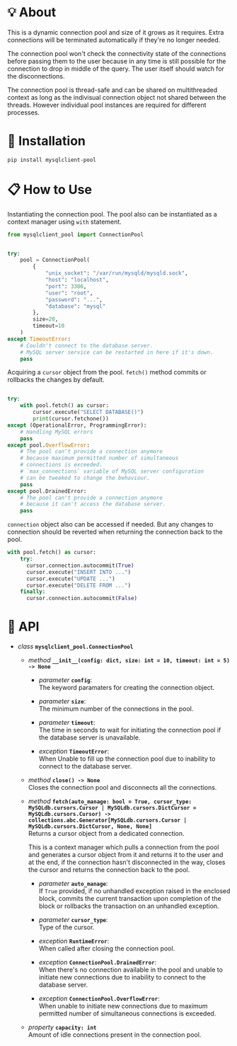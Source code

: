 # 💡 **About**

This is a dynamic connection pool and size of it grows as it requires. Extra connections will be terminated automatically if they're no longer needed.

The connection pool won't check the connectivity state of the connections before passing them to the user because in any time is still possible for the connection to drop in middle of the query. The user itself should watch for the disconnections.

The connection pool is thread-safe and can be shared on multithreaded context as long as the indivisual connection object not shared between the threads. However individual pool instances are required for different processes.

# 🔌 **Installation**

```bash
pip install mysqlclient-pool
```

# 📋 **How to Use**

Instantiating the connection pool. The pool also can be instantiated as a context manager using `with` statement.

```python
from mysqlclient_pool import ConnectionPool


try:
    pool = ConnectionPool(
        {
            "unix_socket": "/var/run/mysqld/mysqld.sock",
            "host": "localhost",
            "port": 3306,
            "user": "root",
            "password": "...",
            "database": "mysql"
        },
        size=20,
        timeout=10
    )
except TimeoutError:
    # Couldn't connect to the database server.
    # MySQL server service can be restarted in here if it's down.
    pass
```

Acquiring a `cursor` object from the pool. `fetch()` method commits or rollbacks the changes by default.

```python

try:
    with pool.fetch() as cursor:
        cursor.execute("SELECT DATABASE()")
        print(cursor.fetchone())
except (OperationalError, ProgrammingError):
    # Handling MySQL errors
    pass
except pool.OverflowError:
    # The pool can't provide a connection anymore
    # because maximum permitted number of simultaneous
    # connections is exceeded.
    # `max_connections` variable of MySQL server configuration
    # can be tweaked to change the behaviour.
    pass
except pool.DrainedError:
    # The pool can't provide a connection anymore
    # because it can't access the database server.
    pass
```

`connection` object also can be accessed if needed. But any changes to connection should be reverted when returning the connection back to the pool.

```python
with pool.fetch() as cursor:
    try:
      cursor.connection.autocommit(True)
      cursor.execute("INSERT INTO ...")
      cursor.execute("UPDATE ...")
      cursor.execute("DELETE FROM ...")
    finally:
      cursor.connection.autocommit(False)
```

# 🔧 **API**

- _class_ **`mysqlclient_pool.ConnectionPool`**

  - _method_ **`__init__(config: dict, size: int = 10, timeout: int = 5) -> None`**

    - _parameter_ **`config`**:  
      The keyword paramaters for creating the connection object.

    - _parameter_ **`size`**:  
      The minimum number of the connections in the pool.

    - _parameter_ **`timeout`**:  
      The time in seconds to wait for initiating the connection pool if the database server is unavailable.

    - _exception_ **`TimeoutError`**:  
      When Unable to fill up the connection pool due to inability to connect to the database server.

  - _method_ **`close() -> None`**  
    Closes the connection pool and disconnects all the connections.

  - _method_ **`fetch(auto_manage: bool = True, cursor_type: MySQLdb.cursors.Cursor | MySQLdb.cursors.DictCursor = MySQLdb.cursors.Cursor) -> collections.abc.Generator[MySQLdb.cursors.Cursor | MySQLdb.cursors.DictCursor, None, None]`**  
    Returns a cursor object from a dedicated connection.

    This is a context manager which pulls a connection from the pool and generates a cursor object from it and returns it to the user and at the end, if the connection hasn't disconnected in the way, closes the cursor and returns the connection back to the pool.

    - _parameter_ **`auto_manage`**:  
      If `True` provided, if no unhandled exception raised in the enclosed block, commits the current transaction upon completion of the block or rollbacks the transaction on an unhandled exception.

    - _parameter_ **`cursor_type`**:  
      Type of the cursor.

    - _exception_ **`RuntimeError`**:  
      When called after closing the connection pool.

    - _exception_ **`ConnectionPool.DrainedError`**:  
      When there's no connection available in the pool and unable to initiate new connections due to inability to connect to the database server.

    - _exception_ **`ConnectionPool.OverflowError`**:  
      When unable to initiate new connections due to maximum permitted number of simultaneous connections is exceeded.

  - _property_ **`capacity: int`**  
    Amount of idle connections present in the connection pool.
